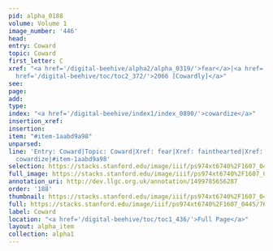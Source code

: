 ```yaml
---
pid: alpha_0188
volume: Volume 1
image_number: '446'
head: 
entry: Coward
topic: Coward
first_letter: C
xref: "<a href='/digital-beehive/alpha2/alpha_0319/'>fear</a>|<a href='/digital-beehive/alpha2/alpha_0306/'>fainthearted</a>|<a
  href='/digital-beehive/toc/toc2_372/'>2066 [Cowardly]</a>"
see: 
page: 
add: 
type: 
index: "<a href='/digital-beehive/index1/index_0890/'>cowardize</a>"
insertion_xref: 
insertion: 
item: "#item-1aabd9a98"
unparsed: 
line: 'Entry: Coward|Topic: Coward|Xref: fear|Xref: fainthearted|Xref: 2066 [Cowardly]|Index:
  cowardize|#item-1aabd9a98'
selection: https://stacks.stanford.edu/image/iiif/ps974xt6740%2F1607_0445/761,210,3077,562/full/0/default.jpg
full_image: https://stacks.stanford.edu/image/iiif/ps974xt6740%2F1607_0445/full/full/0/default.jpg
annotation_uri: http://dev.llgc.org.uk/annotation/1499785656287
order: '188'
thumbnail: https://stacks.stanford.edu/image/iiif/ps974xt6740%2F1607_0445/761,210,600,180/250,/0/default.jpg
full: https://stacks.stanford.edu/image/iiif/ps974xt6740%2F1607_0445/761,210,3077,562/full/0/default.jpg
label: Coward
location: "<a href='/digital-beehive/toc/toc1_436/'>Full Page</a>"
layout: alpha_item
collection: alpha1
---
```


